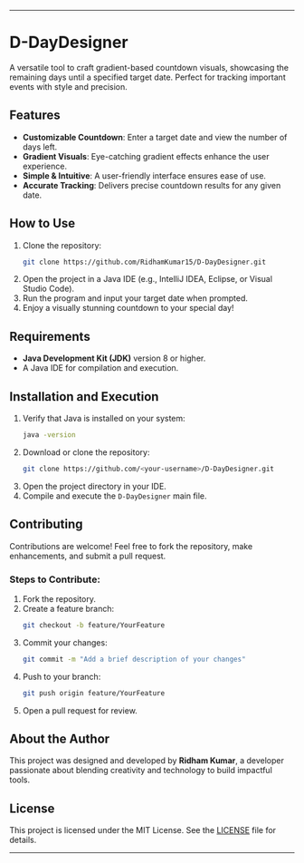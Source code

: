 
---

# D-DayDesigner

A versatile tool to craft gradient-based countdown visuals, showcasing the remaining days until a specified target date. Perfect for tracking important events with style and precision.

## Features

- **Customizable Countdown**: Enter a target date and view the number of days left.  
- **Gradient Visuals**: Eye-catching gradient effects enhance the user experience.  
- **Simple & Intuitive**: A user-friendly interface ensures ease of use.  
- **Accurate Tracking**: Delivers precise countdown results for any given date.  

## How to Use

1. Clone the repository:  
   ```bash
   git clone https://github.com/RidhamKumar15/D-DayDesigner.git
   ```
2. Open the project in a Java IDE (e.g., IntelliJ IDEA, Eclipse, or Visual Studio Code).  
3. Run the program and input your target date when prompted.  
4. Enjoy a visually stunning countdown to your special day!  

## Requirements

- **Java Development Kit (JDK)** version 8 or higher.  
- A Java IDE for compilation and execution.  

## Installation and Execution

1. Verify that Java is installed on your system:  
   ```bash
   java -version
   ```
2. Download or clone the repository:  
   ```bash
   git clone https://github.com/<your-username>/D-DayDesigner.git
   ```
3. Open the project directory in your IDE.  
4. Compile and execute the `D-DayDesigner` main file.  

## Contributing

Contributions are welcome! Feel free to fork the repository, make enhancements, and submit a pull request.  

### Steps to Contribute:  
1. Fork the repository.  
2. Create a feature branch:  
   ```bash
   git checkout -b feature/YourFeature
   ```
3. Commit your changes:  
   ```bash
   git commit -m "Add a brief description of your changes"
   ```
4. Push to your branch:  
   ```bash
   git push origin feature/YourFeature
   ```
5. Open a pull request for review.  

## About the Author

This project was designed and developed by **Ridham Kumar**, a developer passionate about blending creativity and technology to build impactful tools.

## License

This project is licensed under the MIT License. See the [LICENSE](LICENSE) file for details.

---
